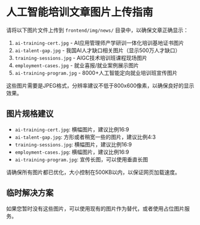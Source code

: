# 人工智能培训文章图片上传指南

请将以下图片文件上传到 `frontend/img/news/` 目录中，以确保文章正确显示：

1. `ai-training-cert.jpg` - AI应用管理师产学研训一体化培训基地证书图片
2. `ai-talent-gap.jpg` - 我国AI人才缺口相关图片（显示500万人才缺口）
3. `training-sessions.jpg` - AIGC技术培训班课程现场图片
4. `employment-cases.jpg` - 就业喜报/就业案例展示图片
5. `ai-training-program.jpg` - 8000+人工智能定向就业培训班宣传图片

这些图片需要是JPEG格式，分辨率建议不低于800x600像素，以确保良好的显示效果。

## 图片规格建议
- `ai-training-cert.jpg`: 横幅图片，建议比例16:9
- `ai-talent-gap.jpg`: 方形或者稍宽一些的图片，建议比例4:3
- `training-sessions.jpg`: 横幅图片，建议比例16:9
- `employment-cases.jpg`: 横幅图片，建议比例16:9
- `ai-training-program.jpg`: 宣传长图，可以使用垂直长图

请确保所有图片都已优化，大小控制在500KB以内，以保证网页加载速度。

## 临时解决方案
如果您暂时没有这些图片，可以使用现有的图片作为替代，或者使用占位图片服务。 
